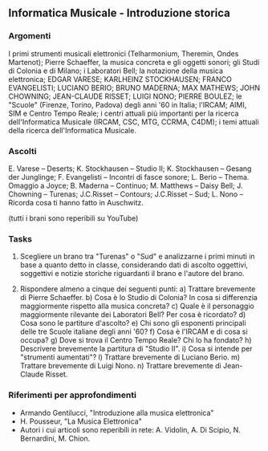 ## Informatica Musicale - Introduzione storica


### Argomenti

I primi strumenti musicali elettronici (Telharmonium, Theremin, Ondes Martenot); Pierre Schaeffer, la musica concreta e gli oggetti sonori; gli Studi di Colonia e di Milano; i Laboratori Bell; la notazione della musica elettronica; EDGAR VARESE; KARLHEINZ STOCKHAUSEN; FRANCO EVANGELISTI; LUCIANO BERIO; BRUNO MADERNA; MAX MATHEWS; JOHN CHOWNING; JEAN-CLAUDE RISSET; LUIGI NONO; PIERRE BOULEZ; le "Scuole" (Firenze, Torino, Padova) degli anni '60 in Italia; l'IRCAM; AIMI, SIM e Centro Tempo Reale; i centri attuali più importanti per la ricerca dell'Informatica Musicale (IRCAM, CSC, MTG, CCRMA, C4DM); i temi attuali della ricerca dell'Informatica Musicale.


### Ascolti

E. Varese – Deserts; K. Stockhausen – Studio II; K. Stockhausen – Gesang der Junglinge; F. Evangelisti – Incontri di fasce sonore; L. Berio – Thema. Omaggio a Joyce; B. Maderna – Continuo; M. Matthews – Daisy Bell; J. Chowning – Turenas; J.C.Risset – Contours; J.C.Risset – Sud; L. Nono – Ricorda cosa ti hanno fatto in Auschwitz.

(tutti i brani sono reperibili su YouTube)


### Tasks

1) Scegliere un brano tra "Turenas" o "Sud" e analizzarne i primi minuti in base a quanto detto in classe, considerando dati di ascolto oggettivi, soggettivi e notizie storiche riguardanti il brano e l'autore del brano.

2) Rispondere almeno a cinque dei seguenti punti: a) Trattare brevemente di Pierre Schaeffer. b) Cosa è lo Studio di Colonia? In cosa si differenzia maggiormente rispetto alla musica concreta? c) Quale è il personaggio maggiormente rilevante dei Laboratori Bell? Per cosa è ricordato? d) Cosa sono le partiture d'ascolto? e) Chi sono gli esponenti principali delle tre Scuole italiane degli anni '60? f) Cosa è l'IRCAM e di cosa si occupa? g) Dove si trova il Centro Tempo Reale? Chi lo ha fondato? h) Descrivere brevemente la partitura di "Studio II". i) Cosa si intende per "strumenti aumentati"? l) Trattare brevemente di Luciano Berio. m) Trattare brevemente di Luigi Nono. n) Trattare brevemente di Jean-Claude Risset.


### Riferimenti per approfondimenti

- Armando Gentilucci, "Introduzione alla musica elettronica"
- H. Pousseur, "La Musica Elettronica"
- Autori i cui articoli sono reperibili in rete: A. Vidolin, A. Di Scipio, N. Bernardini, M. Chion.
